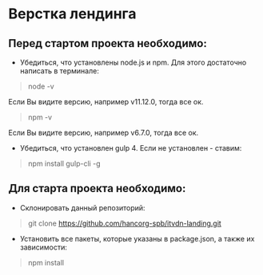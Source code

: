 # Верстка лендинга

## Перед стартом проекта необходимо:

* Убедиться, что установлены node.js и npm.
Для этого достаточно написать в терминале:

> node -v

Если Вы видите версию, например v11.12.0, тогда все ок.

> npm -v

Если Вы видите версию, например v6.7.0, тогда все ок.

* Убедиться, что установлен gulp 4.
Если не установлен - ставим:

> npm install gulp-cli -g

## Для старта проекта необходимо:

* Склонировать данный репозиторий:

> git clone https://github.com/hancorg-spb/itvdn-landing.git

* Установить все пакеты, которые указаны в package.json, а также их зависимости:

> npm install